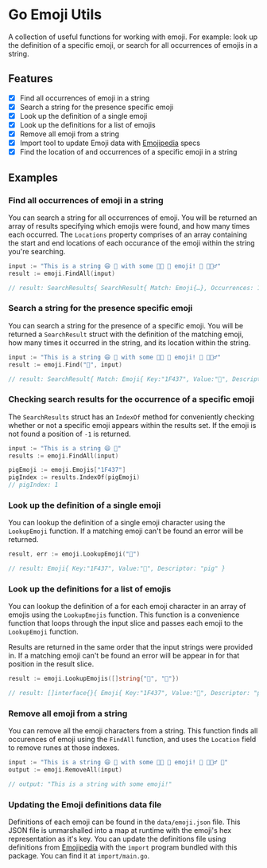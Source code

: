 # Go Emoji Utils
A collection of useful functions for working with emoji. For example: look up the definition of a specific emoji, or search for all occurrences of emojis in a string.

## Features
 - [x] Find all occurrences of emoji in a string
 - [x] Search a string for the presence specific emoji
 - [x] Look up the definition of a single emoji
 - [x] Look up the definitions for a list of emojis
 - [x] Remove all emoji from a string
 - [x] Import tool to update Emoji data with [Emojipedia](http://emojipedia.org/) specs
 - [x] Find the location of and occurrences of a specific emoji in a string

## Examples
### Find all occurrences of emoji in a string
You can search a string for all occurrences of emoji. You will be returned an array of results specifying which emojis were found, and how many times each occurred. The `Locations` property comprises of an array containing the start and end locations of each occurance of the emoji within the string you're searching.

```go
input := "This is a string 😄 🐷 with some 👍🏻 🙈 emoji! 🐷 🏃🏿‍♂️"
result := emoji.FindAll(input)

// result: SearchResults{ SearchResult{ Match: Emoji{…}, Occurrences: 1, Locations: […] }, …}
```

### Search a string for the presence specific emoji
You can search a string for the presence of a specific emoji. You will be returned a `SearchResult` struct with the definition of the matching emoji, how many times it occurred in the string, and its location within the string. 

```go
input := "This is a string 😄 🐷 with some 👍🏻 🙈 emoji! 🐷 🏃🏿‍♂️"
result := emoji.Find("🐷", input)

// result: SearchResult{ Match: Emoji{ Key:"1F437", Value:"🐷", Descriptor: "pig" }, Occurrences: 2, Locations: [[19 19] [42 42]  } }
```

### Checking search results for the occurrence of a specific emoji
The `SearchResults` struct has an `IndexOf` method for conveniently checking whether or not a specific emoji appears within the results set. If the emoji is not found a position of `-1` is returned.

```go
input := "This is a string 😄 🐷"
results := emoji.FindAll(input)

pigEmoji := emoji.Emojis["1F437"]
pigIndex := results.IndexOf(pigEmoji)
// pigIndex: 1
```

### Look up the definition of a single emoji
You can lookup the definition of a single emoji character using the `LookupEmoji` function. If a matching emoji can't be found an error will be returned.

```go
result, err := emoji.LookupEmoji("🐷")

// result: Emoji{ Key:"1F437", Value:"🐷", Descriptor: "pig" }
```

### Look up the definitions for a list of emojis
You can lookup the definition of a for each emoji character in an array of emojis using the `LookupEmojis` function. This function is a convenience function that loops through the input slice and passes each emoji to the `LookupEmoji` function.

Results are returned in the same order that the input strings were provided in. If a matching emoji can't be found an error will be appear in for that position in the result slice.

```go
result := emoji.LookupEmojis([]string{"🐷", "🙈"})

// result: []interface{}{ Emoji{ Key:"1F437", Value:"🐷", Descriptor: "pig" }, …}
```

### Remove all emoji from a string
You can remove all the emoji characters from a string. This function finds all occurences of emoji using the `FindAll` function, and uses the `Location` field to remove runes at those indexes.

```go
input := "This is a string 😄 🐷 with some 👍🏻 🙈 emoji! 🐷 🏃🏿‍♂️ 🥰"
output := emoji.RemoveAll(input)

// output: "This is a string with some emoji!"
```

### Updating the Emoji definitions data file
Definitions of each emoji can be found in the `data/emoji.json` file. This JSON file is unmarshalled into a map at runtime with the emoji's hex representation as it's key. You can update the definitions file using definitions from [Emojipedia](http://emojipedia.org/) with the `import` program bundled with this package. You can find it at `import/main.go`.